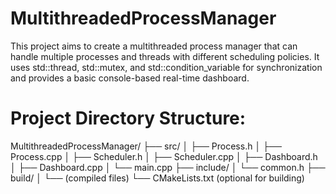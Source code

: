 # MultithreadedProcessManager
This project aims to create a multithreaded process manager that can handle multiple processes and threads with different scheduling policies. It uses std::thread, std::mutex, and std::condition_variable for synchronization and provides a basic console-based real-time dashboard.

# Project Directory Structure:

MultithreadedProcessManager/
├── src/
│   ├── Process.h
│   ├── Process.cpp
│   ├── Scheduler.h
│   ├── Scheduler.cpp
│   ├── Dashboard.h
│   ├── Dashboard.cpp
│   └── main.cpp
├── include/
│   └── common.h
├── build/
│   └── (compiled files)
└── CMakeLists.txt (optional for building)
